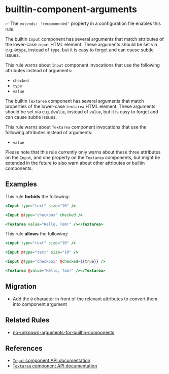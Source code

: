 # builtin-component-arguments

✅ The `extends: 'recommended'` property in a configuration file enables this rule.

The builtin `Input` component has several arguments that match attributes
of the lower-case `input` HTML element. These arguments should be set via e.g.
`@type`, instead of `type`, but it is easy to forget and can cause subtle
issues.

This rule warns about `Input` component invocations that use the following attributes instead of arguments:

* `checked`
* `type`
* `value`

The builtin `Textarea` component has several arguments that match properties
of the lower-case `textarea` HTML element. These arguments should be set via e.g.
`@value`, instead of `value`, but it is easy to forget and can cause subtle
issues.

This rule warns about `Textarea` component invocations that use the following attributes instead of arguments:

* `value`

Please note that this rule currently only warns about these three attributes on
the `Input`, and one property on the `Textarea` components, but might be extended in the future to also warn about
other attributes or builtin components.

## Examples

This rule **forbids** the following:

```hbs
<Input type="text" size="10" />
```

```hbs
<Input @type="checkbox" checked />
```

```hbs
<Textarea value="Hello, Tom!" /></Textarea>
```

This rule **allows** the following:

```hbs
<input type="text" size="10" />
```

```hbs
<Input @type="text" size="10" />
```

```hbs
<Input @type="checkbox" @checked={{true}} />
```


```hbs
<Textarea @value="Hello, Tom!" /></Textarea>
```

## Migration

* Add the `@` character in front of the relevant attributes to convert them
  into component argument

## Related Rules

- [no-unknown-arguments-for-builtin-components](no-unknown-arguments-for-builtin-components.md)

## References

* [`Input` component API documentation](https://api.emberjs.com/ember/release/classes/Ember.Templates.components/methods/Input?anchor=Input)
* [`Textarea` component API documentation](https://api.emberjs.com/ember/release/classes/Ember.Templates.components/methods/Textarea?anchor=Textarea)
